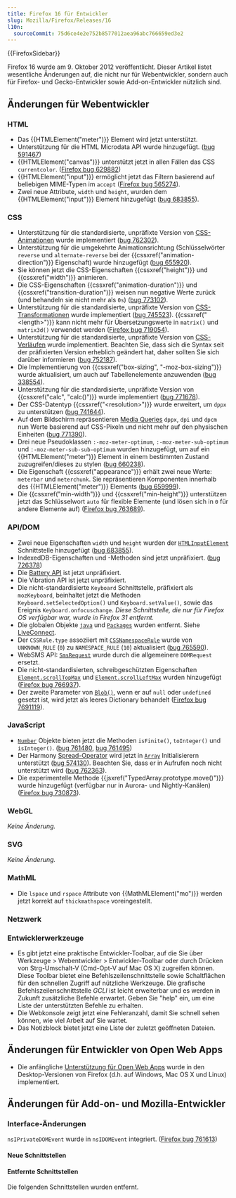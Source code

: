 ```yaml
---
title: Firefox 16 für Entwickler
slug: Mozilla/Firefox/Releases/16
l10n:
  sourceCommit: 75d6ce4e2e752b8577012aea96abc766659ed3e2
---
```


{{FirefoxSidebar}}

Firefox 16 wurde am 9. Oktober 2012 veröffentlicht. Dieser Artikel listet wesentliche Änderungen auf, die nicht nur für Webentwickler, sondern auch für Firefox- und Gecko-Entwickler sowie Add-on-Entwickler nützlich sind.

## Änderungen für Webentwickler

### HTML

- Das {{HTMLElement("meter")}} Element wird jetzt unterstützt.
- Unterstützung für die HTML Microdata API wurde hinzugefügt. ([bug 591467](https://bugzil.la/591467))
- {{HTMLElement("canvas")}} unterstützt jetzt in allen Fällen das CSS `currentcolor`. ([Firefox bug 629882](https://bugzil.la/629882))
- {{HTMLElement("input")}} ermöglicht jetzt das Filtern basierend auf beliebigen MIME-Typen im `accept` ([Firefox bug 565274](https://bugzil.la/565274)).
- Zwei neue Attribute, `width` und `height`, wurden dem {{HTMLElement("input")}} Element hinzugefügt ([bug 683855](https://bugzil.la/683855)).

### CSS

- Unterstützung für die standardisierte, unpräfixte Version von [CSS-Animationen](/de/docs/Web/CSS/CSS_animations/Using_CSS_animations) wurde implementiert ([bug 762302](https://bugzil.la/762302)).
- Unterstützung für die umgekehrte Animationsrichtung (Schlüsselwörter `reverse` und `alternate-reverse` bei der {{cssxref("animation-direction")}} Eigenschaft) wurde hinzugefügt ([bug 655920](https://bugzil.la/655920)).
- Sie können jetzt die CSS-Eigenschaften {{cssxref("height")}} und {{cssxref("width")}} animieren.
- Die CSS-Eigenschaften {{cssxref("animation-duration")}} und {{cssxref("transition-duration")}} weisen nun negative Werte zurück (und behandeln sie nicht mehr als `0s`) ([bug 773102](https://bugzil.la/773102)).
- Unterstützung für die standardisierte, unpräfixte Version von [CSS-Transformationen](/de/docs/Web/CSS/CSS_transforms/Using_CSS_transforms) wurde implementiert ([bug 745523](https://bugzil.la/745523)). {{cssxref("&lt;length&gt;")}} kann nicht mehr für Übersetzungswerte in `matrix()` und `matrix3d()` verwendet werden ([Firefox bug 719054](https://bugzil.la/719054)).
- Unterstützung für die standardisierte, unpräfixte Version von [CSS-Verläufen](/de/docs/Web/CSS/CSS_images/Using_CSS_gradients) wurde implementiert. Beachten Sie, dass sich die Syntax seit der präfixierten Version erheblich geändert hat, daher sollten Sie sich darüber informieren ([bug 752187](https://bugzil.la/752187)).
- Die Implementierung von {{cssxref("box-sizing", "-moz-box-sizing")}} wurde aktualisiert, um auch auf Tabellenelemente anzuwenden ([bug 338554](https://bugzil.la/338554)).
- Unterstützung für die standardisierte, unpräfixte Version von {{cssxref("calc", "calc()")}} wurde implementiert ([bug 771678](https://bugzil.la/771678)).
- Der CSS-Datentyp {{cssxref("&lt;resolution&gt;")}} wurde erweitert, um `dppx` zu unterstützen ([bug 741644](https://bugzil.la/741644)).
- Auf dem Bildschirm repräsentieren [Media Queries](/de/docs/Web/CSS/CSS_media_queries/Using_media_queries) `dppx`, `dpi` und `dpcm` nun Werte basierend auf CSS-Pixeln und nicht mehr auf den physischen Einheiten ([bug 771390](https://bugzil.la/771390)).
- Drei neue Pseudoklassen `:-moz-meter-optimum`, `:-moz-meter-sub-optimum` und `:-moz-meter-sub-sub-optimum` wurden hinzugefügt, um auf ein {{HTMLElement("meter")}} Element in einem bestimmten Zustand zuzugreifen/dieses zu stylen ([bug 660238](https://bugzil.la/660238)).
- Die Eigenschaft {{cssxref("appearance")}} erhält zwei neue Werte: `meterbar` und `meterchunk`. Sie repräsentieren Komponenten innerhalb des {{HTMLElement("meter")}} Elements ([bug 659999](https://bugzil.la/659999)).
- Die {{cssxref("min-width")}} und {{cssxref("min-height")}} unterstützen jetzt das Schlüsselwort `auto` für flexible Elemente (und lösen sich in `0` für andere Elemente auf) ([Firefox bug 763689](https://bugzil.la/763689)).

### API/DOM

- Zwei neue Eigenschaften `width` und `height` wurden der [`HTMLInputElement`](/de/docs/Web/API/HTMLInputElement) Schnittstelle hinzugefügt ([bug 683855](https://bugzil.la/683855)).
- IndexedDB-Eigenschaften und -Methoden sind jetzt unpräfixiert. ([bug 726378](https://bugzil.la/726378))
- Die [Battery API](/de/docs/Web/API/Navigator/getBattery) ist jetzt unpräfixiert.
- Die Vibration API ist jetzt unpräfixiert.
- Die nicht-standardisierte `Keyboard` Schnittstelle, präfixiert als `mozKeyboard`, beinhaltet jetzt die Methoden `Keyboard.setSelectedOption()` und `Keyboard.setValue()`, sowie das Ereignis `Keyboard.onfocuschange`. _Diese Schnittstelle, die nur für Firefox OS verfügbar war, wurde in Firefox 31 entfernt._
- Die globalen Objekte [`java`](/de/docs/LiveConnect_Reference/java) und [`Packages`](/de/docs/LiveConnect_Reference/Packages) wurden entfernt. Siehe [LiveConnect](/de/docs/LiveConnect).
- Der `CSSRule.type` assoziiert mit [`CSSNamespaceRule`](/de/docs/Web/API/CSSNamespaceRule) wurde von `UNKNOWN_RULE` (`0`) zu `NAMESPACE_RULE` (`10`) aktualisiert ([bug 765590](https://bugzil.la/765590)).
- WebSMS API: [`SmsRequest`](/de/docs/Web/API/SmsRequest) wurde durch die allgemeinere `DOMRequest` ersetzt.
- Die nicht-standardisierten, schreibgeschützten Eigenschaften [`Element.scrollTopMax`](/de/docs/Web/API/Element/scrollTopMax) und [`Element.scrollLeftMax`](/de/docs/Web/API/Element/scrollLeftMax) wurden hinzugefügt ([Firefox bug 766937](https://bugzil.la/766937)).
- Der zweite Parameter von [`Blob()`](/de/docs/Web/API/Blob/blob), wenn er auf `null` oder `undefined` gesetzt ist, wird jetzt als leeres Dictionary behandelt ([Firefox bug 7691119](https://bugzil.la/7691119)).

### JavaScript

- [`Number`](/de/docs/Web/JavaScript/Reference/Global_Objects/Number) Objekte bieten jetzt die Methoden `isFinite()`, `toInteger()` und `isInteger()`. ([bug 761480](https://bugzil.la/761480), [bug 761495](https://bugzil.la/761495))
- Der Harmony [Spread-Operator](https://web.archive.org/web/20161222114355/http://wiki.ecmascript.org/doku.php?id=harmony:spread) wird jetzt in [`Array`](/de/docs/Web/JavaScript/Reference/Global_Objects/Array) Initialisierern unterstützt ([bug 574130](https://bugzil.la/574130)). Beachten Sie, dass er in Aufrufen noch nicht unterstützt wird ([bug 762363](https://bugzil.la/762363)).
- Die experimentelle Methode {{jsxref("TypedArray.prototype.move()")}} wurde hinzugefügt (verfügbar nur in Aurora- und Nightly-Kanälen) ([Firefox bug 730873](https://bugzil.la/730873)).

### WebGL

_Keine Änderung._

### SVG

_Keine Änderung._

### MathML

- Die `lspace` und `rspace` Attribute von {{MathMLElement("mo")}} werden jetzt korrekt auf `thickmathspace` voreingestellt.

### Netzwerk

### Entwicklerwerkzeuge

- Es gibt jetzt eine praktische Entwickler-Toolbar, auf die Sie über Werkzeuge > Webentwickler > Entwickler-Toolbar oder durch Drücken von Strg-Umschalt-V (Cmd-Opt-V auf Mac OS X) zugreifen können. Diese Toolbar bietet eine Befehlszeilenschnittstelle sowie Schaltflächen für den schnellen Zugriff auf nützliche Werkzeuge. Die grafische Befehlszeilenschnittstelle _GCLI_ ist leicht erweiterbar und es werden in Zukunft zusätzliche Befehle erwartet. Geben Sie "help" ein, um eine Liste der unterstützten Befehle zu erhalten.
- Die Webkonsole zeigt jetzt eine Fehleranzahl, damit Sie schnell sehen können, wie viel Arbeit auf Sie wartet.
- Das Notizblock bietet jetzt eine Liste der zuletzt geöffneten Dateien.

## Änderungen für Entwickler von Open Web Apps

- Die anfängliche [Unterstützung für Open Web Apps](/de/docs/Web/Apps/Getting_Started) wurde in den Desktop-Versionen von Firefox (d.h. auf Windows, Mac OS X und Linux) implementiert.

## Änderungen für Add-on- und Mozilla-Entwickler

### Interface-Änderungen

`nsIPrivateDOMEvent` wurde in `nsIDOMEvent` integriert. ([Firefox bug 761613](https://bugzil.la/761613))

#### Neue Schnittstellen

#### Entfernte Schnittstellen

Die folgenden Schnittstellen wurden entfernt.
